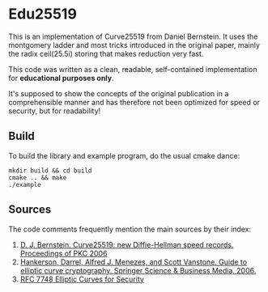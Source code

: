 # Edu25519
This is an implementation of Curve25519 from Daniel Bernstein.
It uses the montgomery ladder and most tricks introduced in the original paper,
mainly the radix ceil(25.5i) storing that makes reduction very fast.

This code was written as a clean, readable, self-contained implementation for **educational purposes only**.

It's supposed to show the concepts of the original publication in a comprehensible manner and 
has therefore not been optimized for speed or security, but for readability!

## Build
To build the library and example program, do the usual cmake dance:

```
mkdir build && cd build
cmake .. && make
./example
```

## Sources
The code comments frequently mention the main sources by their index:

1. [D. J. Bernstein. Curve25519: new Diffie-Hellman speed records. Proceedings of PKC 2006](https://cr.yp.to/ecdh/curve25519-20060209.pdf)
2. [Hankerson, Darrel, Alfred J. Menezes, and Scott Vanstone. Guide to elliptic curve cryptography. Springer Science & Business Media, 2006.](https://dl.acm.org/doi/book/10.5555/940321)
3. [RFC 7748 Elliptic Curves for Security](https://tools.ietf.org/html/rfc7748)
